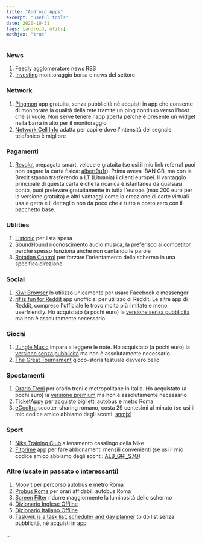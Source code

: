 ```yaml
---
title: "Android Apps"
excerpt: "useful tools"
date: 2020-10-31
tags: [android, utils]
mathjax: "true"
---
```



### News
1. [Feedly](https://play.google.com/store/apps/details?id=com.devhd.feedly) agglomeratore news RSS
1. [Investing](https://play.google.com/store/apps/details?id=com.fusionmedia.investing) monitoraggio borsa e news del settore

### Network
1. [Pingmon](https://play.google.com/store/apps/details?id=com.mishuto.pingtest) app gratuita, senza pubblicità né acquisti in app che consente di monitorare la qualità della rete tramite un ping continuo verso l'host che si vuole. Non serve tenere l'app aperta perché è presente un widget nella barra in alto per il monitoraggio
1. [Network Cell Info](https://play.google.com/store/apps/details?id=com.wilysis.cellinfolite) adatta per capire dove l'intensità del segnale telefonico è migliore

### Pagamenti
1. [Revolut](https://play.google.com/store/apps/details?id=com.revolut.revolut) prepagata smart, veloce e gratuita (se usi il mio link referral puoi non pagare la carta fisica: [albert9u1r](https://revolut.com/referral/albert9u1r)). Prima aveva IBAN GB, ma con la Brexit stanno trasferendo a LT (Lituania) i clienti europei. Il vantaggio principale di questa carta è che la ricarica è istantanea da qualsiasi conto, puoi prelevare gratuitamente in tutta l'europa (max 200 euro per la versione gratuita) e altri vantaggi come la creazione di carte virtuali usa e getta e il dettaglio non da poco che è tutto a costo zero con il pacchetto base.


### Utilities
1. [Listonic](https://play.google.com/store/apps/details?id=com.l) per lista spesa
1. [SoundHound](https://play.google.com/store/apps/details?id=com.melodis.midomiMusicIdentifier.freemium) riconoscimento audio musica, la preferisco ai competitor perché spesso funziona anche non cantando le parole
1. [Rotation Control](https://play.google.com/store/apps/details?id=org.crape.rotationcontrol) per forzare l'orientamento dello schermo in una specifica direzione

### Social
1. [Kiwi Browser](https://play.google.com/store/apps/details?id=com.kiwibrowser.browser) lo utilizzo unicamente per usare Facebook e messenger
1. [rif is fun for Reddit](https://play.google.com/store/apps/details?id=com.andrewshu.android.reddit) app unofficial per utilizzo di Reddit. Le altre app di Reddit, compreso l'ufficiale le trovo molto più limitate e meno userfriendly. Ho acquistato (a pochi euro) la [versione senza pubblicità](https://play.google.com/store/apps/details?id=com.andrewshu.android.redditdonation) ma non è assolutamente necessario

### Giochi
1. [Jungle Music](https://play.google.com/store/apps/details?id=air.junglemusicfree) impara a leggere le note. Ho acquistato (a pochi euro) la [versione senza pubblicità](https://play.google.com/store/apps/details?id=air.junglemusic) ma non è assolutamente necessario
1. [The Great Tournament](https://play.google.com/store/apps/details?id=org.hostedgames.greattournament) gioco-storia testuale davvero bello

### Spostamenti
1. [Orario Treni](https://play.google.com/store/apps/details?id=org.paoloconte.treni_lite) per orario treni e metropolitane in Italia. Ho acquistato (a pochi euro) la [versione premium](https://play.google.com/store/apps/details?id=it.itentropy.fswidget) ma non è assolutamente necessario
1. [TicketAppy](https://play.google.com/store/apps/details?id=it.xaos.android.ticketappy) per acquisto biglietti autobus e metro Roma
1. [eCooltra](https://play.google.com/store/apps/details?id=com.mobime.ecooltra) scooter-sharing romano, costa 29 centesimi al minuto (se usi il mio codice amico abbiamo degli sconti: [snmjx](https://ecooltra.page.link/L18y3mmvc5Ze93Nk7))


### Sport
1. [Nike Training Club](https://play.google.com/store/apps/details?id=com.nike.ntc) allenamento casalingo della Nike
1. [Fitprime](https://play.google.com/store/apps/details?id=com.checkmoov) app per fare abbonamenti mensili convenienti (se usi il mio codice amico abbiamo degli sconti: [ALB_GRI_S7Q](https://fitprime.com/magiclink))

### Altre (usate in passato o interessanti)
1. [Moovit](https://play.google.com/store/apps/details?id=com.tranzmate) per percorso autobus e metro Roma
1. [Probus Roma](https://play.google.com/store/apps/details?id=org.probusdev) per orari affidabili autobus Roma
1. [Screen Filter](https://play.google.com/store/apps/details?id=com.haxor) ridurre maggiormente la luminosità dello schermo
1. [Dizionario Inglese Offline](https://play.google.com/store/apps/details?id=livio.pack.lang.en_US)
1. [Dizionario Italiano Offline](https://play.google.com/store/apps/details?id=livio.pack.lang.it_IT)
1. [Taskwik is a task list, scheduler and day planner](https://play.google.com/store/apps/details?id=com.mishuto.todo.taskwik.alarm) to do list senza pubblicità, né acquisti in app




...
